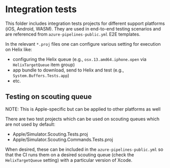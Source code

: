 # Integration tests

This folder includes integration tests projects for different support platforms (iOS, Android, WASM).
They are used in end-to-end testing scenarios and are referenced from `azure-pipelines-public.yml` E2E templates.

In the relevant `*.proj` files one can configure various setting for execution on Helix like:
- configuring the Helix queue (e.g., `osx.13.amd64.iphone.open` via `HelixTargetQueue` item group)
- app bundle to download, send to Helix and test (e.g., `System.Buffers.Tests.app`)
- etc.

## Testing on scouting queue

NOTE: This is Apple-specific but can be applied to other platforms as well

There are two test projects which can be used on scouting queues which are not used by default:

- Apple/Simulator.Scouting.Tests.proj
- Apple/Simulator.Scouting.Commands.Tests.proj

When desired, these can be included in the `azure-pipelines-public.yml` so that the CI runs them on a desired scouting queue (check the `HelixTargetQueue` setting) with a particular version of Xcode.
